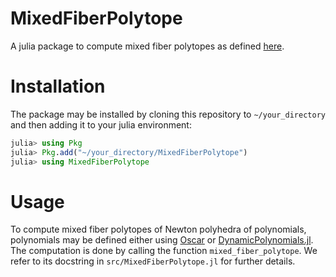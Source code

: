 # MixedFiberPolytope

A julia package to compute mixed fiber polytopes as defined
[here](https://link.springer.com/article/10.1007/s11853-008-0015-2).

# Installation

The package may be installed by cloning this repository to `~/your_directory`
and then adding it to your julia environment:

```julia
julia> using Pkg
julia> Pkg.add("~/your_directory/MixedFiberPolytope")
julia> using MixedFiberPolytope
```

# Usage

To compute mixed fiber polytopes of Newton polyhedra of polynomials,
polynomials may be defined either using
[Oscar](https://www.oscar-system.org/) or
[DynamicPolynomials.jl](https://github.com/JuliaAlgebra/DynamicPolynomials.jl). The
computation is done by calling the function `mixed_fiber_polytope`. We
refer to its docstring in `src/MixedFiberPolytope.jl` for further
details.
